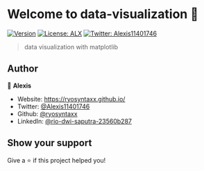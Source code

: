 # Welcome to data-visualization 👋
[![Version](https://img.shields.io/npm/v/data-visualization.svg)](https://www.npmjs.com/package/data-visualization)
[![License: ALX](https://img.shields.io/badge/License-ALX-yellow.svg)](#)
[![Twitter: Alexis11401746](https://img.shields.io/twitter/follow/Alexis11401746.svg?style=social)](https://twitter.com/Alexis11401746)

> data visualization with matplotlib

## Author

👤 **Alexis**

* Website: https://ryosyntaxx.github.io/
* Twitter: [@Alexis11401746](https://twitter.com/Alexis11401746)
* Github: [@ryosyntaxx](https://github.com/ryosyntaxx)
* LinkedIn: [@rio-dwi-saputra-23560b287](https://linkedin.com/in/rio-dwi-saputra-23560b287)

## Show your support

Give a ⭐️ if this project helped you!

